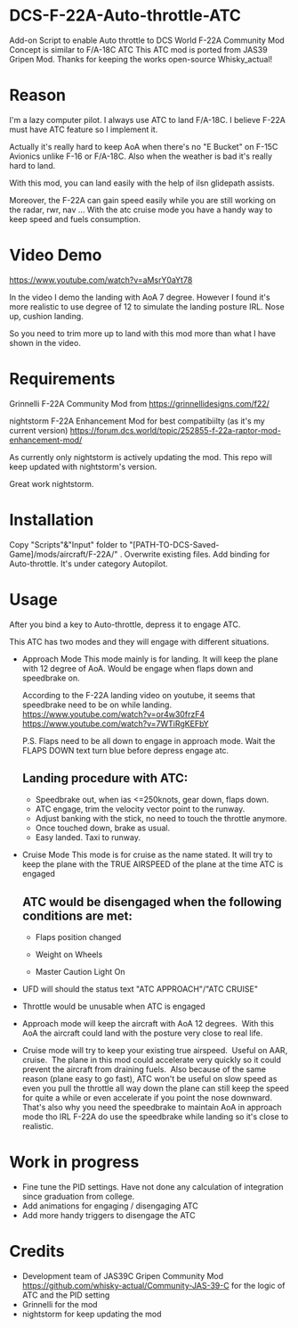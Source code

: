 # DCS-F-22A-Auto-throttle-ATC
Add-on Script to enable Auto throttle to DCS World F-22A Community Mod
Concept is similar to F/A-18C ATC 
This ATC mod is ported from JAS39 Gripen Mod.  Thanks for keeping the works open-source Whisky_actual!

# Reason

I'm a lazy computer pilot.  I always use ATC to land F/A-18C.  I believe F-22A must have ATC feature so I implement it.

Actually it's really hard to keep AoA when there's no "E Bucket" on F-15C Avionics unlike F-16 or F/A-18C.  Also when the weather is bad it's really hard to land.

With this mod, you can land easily with the help of ilsn glidepath assists.

Moreover, the F-22A can gain speed easily while you are still working on the radar, rwr, nav ... With the atc cruise mode you have a handy way to keep speed and fuels consumption. 

# Video Demo

https://www.youtube.com/watch?v=aMsrY0aYt78

In the video I demo the landing with AoA 7 degree.  However I found it's more realistic to use degree of 12 to simulate the landing posture IRL. Nose up, cushion landing.

So you need to trim more up to land with this mod more than what I have shown in the video.
 

# Requirements
Grinnelli F-22A Community Mod from https://grinnellidesigns.com/f22/

nightstorm F-22A Enhancement Mod for best compatibiilty (as it's my current version) https://forum.dcs.world/topic/252855-f-22a-raptor-mod-enhancement-mod/

As currently only nightstorm is actively updating the mod.  This repo will keep updated with nightstorm's version.

Great work nightstorm.


# Installation
Copy "Scripts"&"Input" folder to "[PATH-TO-DCS-Saved-Game]/mods/aircraft/F-22A/" .  Overwrite existing files.
Add binding for Auto-throttle. It's under category Autopilot.

# Usage
After you bind a key to Auto-throttle, depress it to engage ATC.

This ATC has two modes and they will engage with different situations.

- Approach Mode
    This mode mainly is for landing. It will keep the plane with 12 degree of AoA.
    Would be engage when flaps down and speedbrake on.

    According to the F-22A landing video on youtube, it seems that speedbrake need to be on while landing.
    https://www.youtube.com/watch?v=or4w30frzF4
    https://www.youtube.com/watch?v=7WTiRgKEFbY

    P.S. Flaps need to be all down to engage in approach mode.  Wait the FLAPS DOWN text turn blue before depress engage atc.
    
    ## Landing procedure with ATC: 
    - Speedbrake out, when ias <=250knots, gear down, flaps down.
    - ATC engage, trim the velocity vector point to the runway.
    - Adjust banking with the stick, no need to touch the throttle anymore.
    - Once touched down, brake as usual.
    - Easy landed. Taxi to runway.

- Cruise Mode
    This mode is for cruise as the name stated. It will try to keep the plane with the TRUE AIRSPEED of the plane at the time ATC is engaged

   ## ATC would be disengaged when the following conditions are met:

    - Flaps position changed

    - Weight on Wheels

    - Master Caution Light On

- UFD will should the status text "ATC APPROACH"/"ATC CRUISE"

- Throttle would be unusable when ATC is engaged


- Approach mode will keep the aircraft with AoA 12 degrees.  With this AoA the aircraft could land with the posture very close to real life.

- Cruise mode will try to keep your existing true airspeed.  Useful on AAR, cruise.  The plane in this mod could accelerate very quickly so it could prevent the aircraft from draining fuels.  Also because of the same reason (plane easy to go fast), ATC won't be useful on slow speed as even you pull the throttle all way down the plane can still keep the speed for quite a while or even accelerate if you point the nose downward.  That's also why you need the speedbrake to maintain AoA in approach mode tho IRL F-22A do use the speedbrake while landing so it's close to realistic. 

# Work in progress
- Fine tune the PID settings.  Have not done any calculation of integration since graduation from college.
- Add animations for engaging / disengaging ATC
- Add more handy triggers to disengage the ATC

# Credits
- Development team of JAS39C Gripen Community Mod https://github.com/whisky-actual/Community-JAS-39-C for the logic of ATC and the PID setting
- Grinnelli for the mod
- nightstorm for keep updating the mod
